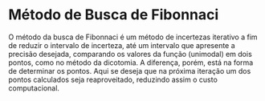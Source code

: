 <h1> Método de Busca de Fibonnaci </h1>

<p> O método da busca de Fibonnaci é um método de incertezas iterativo a fim de reduzir o intervalo de incerteza, até um intervalo que apresente a precisão desejada, comparando os valores da função (unimodal) em dois pontos, como no método da dicotomia. A diferença, porém, está na forma de determinar os pontos. Aqui se deseja que na próxima iteração um dos pontos calculados seja reaproveitado, reduzindo assim o custo computacional.
